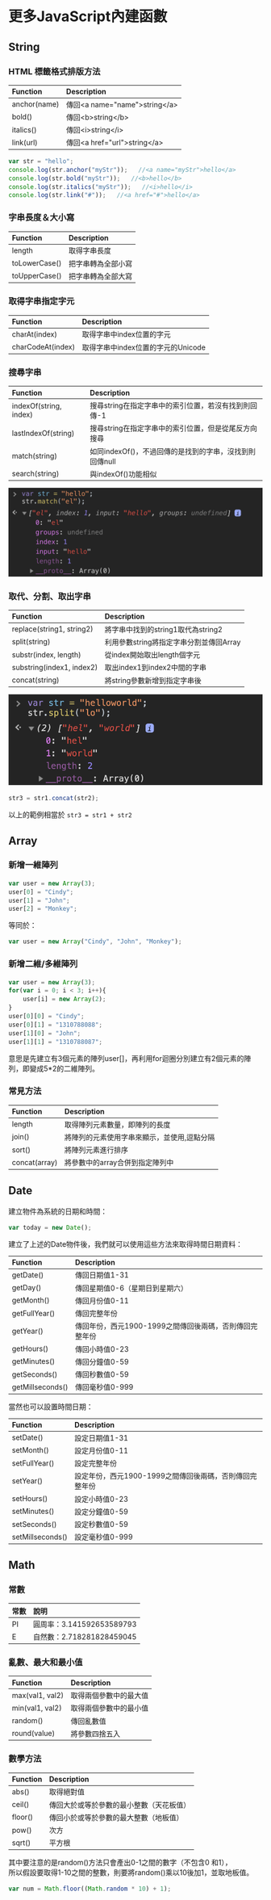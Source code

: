 # 更多JavaScript內建函數

## String

### HTML 標籤格式排版方法

| Function | Description |
| :--- | :--- |
| anchor\(name\) | 傳回&lt;a name="name"&gt;string&lt;/a&gt; |
| bold\(\) | 傳回&lt;b&gt;string&lt;/b&gt; |
| italics\(\) | 傳回&lt;i&gt;string&lt;/i&gt; |
| link\(url\) | 傳回&lt;a href="url"&gt;string&lt;/a&gt; |

```javascript
var str = "hello";
console.log(str.anchor("myStr"));   //<a name="myStr">hello</a>
console.log(str.bold("myStr"));   //<b>hello</b>
console.log(str.italics("myStr"));   //<i>hello</i>
console.log(str.link("#"));   //<a href="#">hello</a>
```

### 字串長度＆大小寫

| Function | Description |
| :--- | :--- |
| length | 取得字串長度 |
| toLowerCase\(\) | 把字串轉為全部小寫 |
| toUpperCase\(\) | 把字串轉為全部大寫 |

### 取得字串指定字元

| Function | Description |
| :--- | :--- |
| charAt\(index\) | 取得字串中index位置的字元 |
| charCodeAt\(index\) | 取得字串中index位置的字元的Unicode |

### 搜尋字串

| Function | Description |
| :--- | :--- |
| indexOf\(string, index\) | 搜尋string在指定字串中的索引位置，若沒有找到則回傳-1 |
| lastIndexOf\(string\) | 搜尋string在指定字串中的索引位置，但是從尾反方向搜尋 |
| match\(string\) | 如同indexOf\(\)，不過回傳的是找到的字串，沒找到則回傳null |
| search\(string\) | 與indexOf\(\)功能相似 |

![match\(\) &#x7D50;&#x679C;&#x7BC4;&#x4F8B;](../.gitbook/assets/image%20%288%29.png)

### 取代、分割、取出字串

| Function | Description |
| :--- | :--- |
| replace\(string1, string2\) | 將字串中找到的string1取代為string2 |
| split\(string\) | 利用參數string將指定字串分割並傳回Array |
| substr\(index, length\) | 從index開始取出length個字元 |
| substring\(index1, index2\) | 取出index1到index2中間的字串 |
| concat\(string\) | 將string參數新增到指定字串後 |

![split\(\) &#x7D50;&#x679C;&#x7BC4;&#x4F8B;](../.gitbook/assets/image%20%282%29.png)

```javascript
str3 = str1.concat(str2);
```

以上的範例相當於 `str3 = str1 + str2`

## Array

### 新增一維陣列

```javascript
var user = new Array(3);
user[0] = "Cindy";
user[1] = "John";
user[2] = "Monkey";
```

等同於：

```javascript
var user = new Array("Cindy", "John", "Monkey");
```

### 新增二維/多維陣列

```javascript
var user = new Array(3);
for(var i = 0; i < 3; i++){
    user[i] = new Array(2);
}
user[0][0] = "Cindy";
user[0][1] = "1310788088";
user[1][0] = "John";
user[1][1] = "1310788087";
```

意思是先建立有3個元素的陣列user\[\]，再利用for迴圈分別建立有2個元素的陣列，即變成5\*2的二維陣列。

### 常見方法

| Function | Description |
| :--- | :--- |
| length | 取得陣列元素數量，即陣列的長度 |
| join\(\) | 將陣列的元素使用字串來顯示，並使用,逗點分隔 |
| sort\(\) | 將陣列元素進行排序 |
| concat\(array\) | 將參數中的array合併到指定陣列中 |

## Date

建立物件為系統的日期和時間：

```javascript
var today = new Date();
```

建立了上述的Date物件後，我們就可以使用這些方法來取得時間日期資料：

| Function | Description |
| :--- | :--- |
| getDate\(\) | 傳回日期值1-31 |
| getDay\(\) | 傳回星期值0-6（星期日到星期六） |
| getMonth\(\) | 傳回月份值0-11 |
| getFullYear\(\) | 傳回完整年份 |
| getYear\(\) | 傳回年份，西元1900-1999之間傳回後兩碼，否則傳回完整年份 |
| getHours\(\) | 傳回小時值0-23 |
| getMinutes\(\) | 傳回分鐘值0-59 |
| getSeconds\(\) | 傳回秒數值0-59 |
| getMillseconds\(\) | 傳回毫秒值0-999 |

當然也可以設置時間日期：

| Function | Description |
| :--- | :--- |
| setDate\(\) | 設定日期值1-31 |
| setMonth\(\) | 設定月份值0-11 |
| setFullYear\(\) | 設定完整年份 |
| setYear\(\) | 設定年份，西元1900-1999之間傳回後兩碼，否則傳回完整年份 |
| setHours\(\) | 設定小時值0-23 |
| setMinutes\(\) | 設定分鐘值0-59 |
| setSeconds\(\) | 設定秒數值0-59 |
| setMillseconds\(\) | 設定毫秒值0-999 |

## Math

### 常數

| 常數 | 說明 |
| :--- | :--- |
| PI | 圓周率：3.141592653589793 |
| E | 自然數：2.718281828459045 |

### 亂數、最大和最小值

| Function | Description |
| :--- | :--- |
| max\(val1, val2\) | 取得兩個參數中的最大值 |
| min\(val1, val2\) | 取得兩個參數中的最小值 |
| random\(\) | 傳回亂數值 |
| round\(value\) | 將參數四捨五入 |

### 數學方法

| Function | Description |
| :--- | :--- |
| abs\(\) | 取得絕對值 |
| ceil\(\) | 傳回大於或等於參數的最小整數（天花板值） |
| floor\(\) | 傳回小於或等於參數的最大整數（地板值） |
| pow\(\) | 次方 |
| sqrt\(\) | 平方根 |

其中要注意的是random\(\)方法只會產出0-1之間的數字（不包含0 和1），  
所以假設要取得1-10之間的整數，則要將random\(\)乘以10後加1，並取地板值。

```javascript
var num = Math.floor((Math.random * 10) + 1);
```



